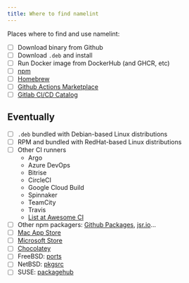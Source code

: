 ```yaml
---
title: Where to find namelint
---
```


Places where to find and use namelint:

- [ ] Download binary from Github
- [ ] Download `.deb` and install
- [ ] Run Docker image from DockerHub (and GHCR, etc)
- [ ] [npm](https://www.npmjs.com/)
- [ ] [Homebrew](https://docs.brew.sh/)
- [ ] [Github Actions Marketplace](https://github.com/marketplace?type=actions)
- [ ] [Gitlab CI/CD Catalog](https://gitlab.com/explore/catalog)

## Eventually

- [ ] `.deb` bundled with Debian-based Linux distributions
- [ ] RPM and bundled with RedHat-based Linux distributions
- [ ] Other CI runners
  - Argo
  - Azure DevOps
  - Bitrise
  - CircleCI
  - Google Cloud Build
  - Spinnaker
  - TeamCity
  - Travis
  - [List at Awesome CI](https://github.com/ligurio/awesome-ci)
- [ ] Other npm packagers: [Github Packages](https://docs.github.com/en/packages/working-with-a-github-packages-registry/working-with-the-npm-registry), [jsr.io](https://jsr.io/)...
- [ ] [Mac App Store](https://www.apple.com/app-store/)
- [ ] [Microsoft Store](https://apps.microsoft.com/home)
- [ ] [Chocolatey](https://chocolatey.org/)
- [ ] FreeBSD: [ports](https://ports.freebsd.org/cgi/ports.cgi)
- [ ] NetBSD: [pkgsrc](https://www.pkgsrc.org/)
- [ ] SUSE: [packagehub](https://packagehub.suse.com/)

